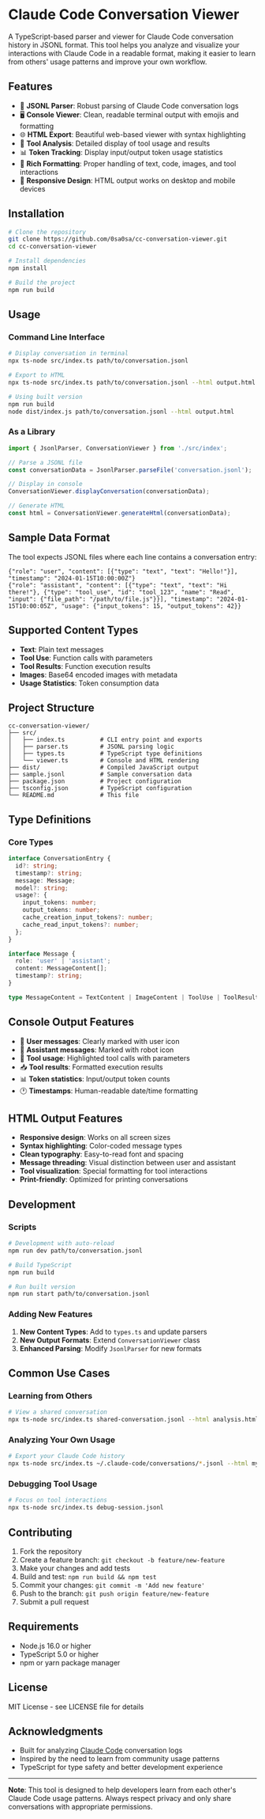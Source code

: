 # Claude Code Conversation Viewer

A TypeScript-based parser and viewer for Claude Code conversation history in JSONL format. This tool helps you analyze and visualize your interactions with Claude Code in a readable format, making it easier to learn from others' usage patterns and improve your own workflow.

## Features

- 📖 **JSONL Parser**: Robust parsing of Claude Code conversation logs
- 🖥️ **Console Viewer**: Clean, readable terminal output with emojis and formatting
- 🌐 **HTML Export**: Beautiful web-based viewer with syntax highlighting
- 🔧 **Tool Analysis**: Detailed display of tool usage and results
- 📊 **Token Tracking**: Display input/output token usage statistics
- 🎨 **Rich Formatting**: Proper handling of text, code, images, and tool interactions
- 📱 **Responsive Design**: HTML output works on desktop and mobile devices

## Installation

```bash
# Clone the repository
git clone https://github.com/0sa0sa/cc-conversation-viewer.git
cd cc-conversation-viewer

# Install dependencies
npm install

# Build the project
npm run build
```

## Usage

### Command Line Interface

```bash
# Display conversation in terminal
npx ts-node src/index.ts path/to/conversation.jsonl

# Export to HTML
npx ts-node src/index.ts path/to/conversation.jsonl --html output.html

# Using built version
npm run build
node dist/index.js path/to/conversation.jsonl --html output.html
```

### As a Library

```typescript
import { JsonlParser, ConversationViewer } from './src/index';

// Parse a JSONL file
const conversationData = JsonlParser.parseFile('conversation.jsonl');

// Display in console
ConversationViewer.displayConversation(conversationData);

// Generate HTML
const html = ConversationViewer.generateHtml(conversationData);
```

## Sample Data Format

The tool expects JSONL files where each line contains a conversation entry:

```jsonl
{"role": "user", "content": [{"type": "text", "text": "Hello!"}], "timestamp": "2024-01-15T10:00:00Z"}
{"role": "assistant", "content": [{"type": "text", "text": "Hi there!"}, {"type": "tool_use", "id": "tool_123", "name": "Read", "input": {"file_path": "/path/to/file.js"}}], "timestamp": "2024-01-15T10:00:05Z", "usage": {"input_tokens": 15, "output_tokens": 42}}
```

## Supported Content Types

- **Text**: Plain text messages
- **Tool Use**: Function calls with parameters
- **Tool Results**: Function execution results
- **Images**: Base64 encoded images with metadata
- **Usage Statistics**: Token consumption data

## Project Structure

```
cc-conversation-viewer/
├── src/
│   ├── index.ts          # CLI entry point and exports
│   ├── parser.ts         # JSONL parsing logic
│   ├── types.ts          # TypeScript type definitions
│   └── viewer.ts         # Console and HTML rendering
├── dist/                 # Compiled JavaScript output
├── sample.jsonl          # Sample conversation data
├── package.json          # Project configuration
├── tsconfig.json         # TypeScript configuration
└── README.md             # This file
```

## Type Definitions

### Core Types

```typescript
interface ConversationEntry {
  id?: string;
  timestamp?: string;
  message: Message;
  model?: string;
  usage?: {
    input_tokens: number;
    output_tokens: number;
    cache_creation_input_tokens?: number;
    cache_read_input_tokens?: number;
  };
}

interface Message {
  role: 'user' | 'assistant';
  content: MessageContent[];
  timestamp?: string;
}

type MessageContent = TextContent | ImageContent | ToolUse | ToolResult;
```

## Console Output Features

- 👤 **User messages**: Clearly marked with user icon
- 🤖 **Assistant messages**: Marked with robot icon
- 🔧 **Tool usage**: Highlighted tool calls with parameters
- 📥 **Tool results**: Formatted execution results
- 📊 **Token statistics**: Input/output token counts
- 🕐 **Timestamps**: Human-readable date/time formatting

## HTML Output Features

- **Responsive design**: Works on all screen sizes
- **Syntax highlighting**: Color-coded message types
- **Clean typography**: Easy-to-read font and spacing
- **Message threading**: Visual distinction between user and assistant
- **Tool visualization**: Special formatting for tool interactions
- **Print-friendly**: Optimized for printing conversations

## Development

### Scripts

```bash
# Development with auto-reload
npm run dev path/to/conversation.jsonl

# Build TypeScript
npm run build

# Run built version
npm run start path/to/conversation.jsonl
```

### Adding New Features

1. **New Content Types**: Add to `types.ts` and update parsers
2. **New Output Formats**: Extend `ConversationViewer` class
3. **Enhanced Parsing**: Modify `JsonlParser` for new formats

## Common Use Cases

### Learning from Others

```bash
# View a shared conversation
npx ts-node src/index.ts shared-conversation.jsonl --html analysis.html
```

### Analyzing Your Own Usage

```bash
# Export your Claude Code history
npx ts-node src/index.ts ~/.claude-code/conversations/*.jsonl --html my-usage.html
```

### Debugging Tool Usage

```bash
# Focus on tool interactions
npx ts-node src/index.ts debug-session.jsonl
```

## Contributing

1. Fork the repository
2. Create a feature branch: `git checkout -b feature/new-feature`
3. Make your changes and add tests
4. Build and test: `npm run build && npm test`
5. Commit your changes: `git commit -m 'Add new feature'`
6. Push to the branch: `git push origin feature/new-feature`
7. Submit a pull request

## Requirements

- Node.js 16.0 or higher
- TypeScript 5.0 or higher
- npm or yarn package manager

## License

MIT License - see LICENSE file for details

## Acknowledgments

- Built for analyzing [Claude Code](https://claude.ai/code) conversation logs
- Inspired by the need to learn from community usage patterns
- TypeScript for type safety and better development experience

---

**Note**: This tool is designed to help developers learn from each other's Claude Code usage patterns. Always respect privacy and only share conversations with appropriate permissions.